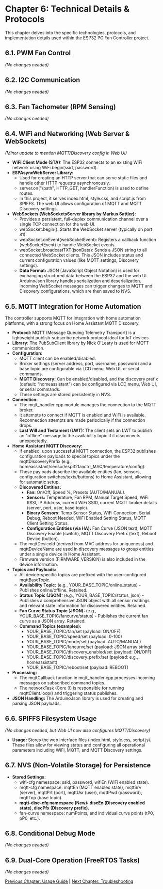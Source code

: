 # **Chapter 6: Technical Details & Protocols**

This chapter delves into the specific technologies, protocols, and implementation details used within the ESP32 PC Fan Controller project.

## **6.1. PWM Fan Control**

*(No changes needed)*

## **6.2. I2C Communication**

*(No changes needed)*

## **6.3. Fan Tachometer (RPM Sensing)**

*(No changes needed)*

## **6.4. WiFi and Networking (Web Server & WebSockets)**

*(Minor update to mention MQTT/Discovery config in Web UI)*

* **WiFi Client Mode (STA):** The ESP32 connects to an existing WiFi network using WiFi.begin(ssid, password).  
* **ESPAsyncWebServer Library:**  
  * Used for creating an HTTP server that can serve static files and handle other HTTP requests asynchronously.  
  * server.on("/path", HTTP\_GET, handlerFunction) is used to define routes.  
  * In this project, it serves index.html, style.css, and script.js from SPIFFS. The web UI allows configuration of MQTT and MQTT Discovery settings.  
* **WebSockets (WebSocketsServer library by Markus Sattler):**  
  * Provides a persistent, full-duplex communication channel over a single TCP connection for the web UI.  
  * webSocket.begin(): Starts the WebSocket server (typically on port 81).  
  * webSocket.onEvent(webSocketEvent): Registers a callback function (webSocketEvent) to handle WebSocket events.  
  * webSocket.broadcastTXT(jsonData): Sends a JSON string to all connected WebSocket clients. This JSON includes status and current configuration values (like MQTT settings, Discovery settings).  
  * **Data Format:** JSON (JavaScript Object Notation) is used for exchanging structured data between the ESP32 and the web UI. ArduinoJson library handles serialization and deserialization. Incoming WebSocket messages can trigger changes to MQTT and Discovery configurations, which are then saved to NVS.

## **6.5. MQTT Integration for Home Automation**

The controller supports MQTT for integration with home automation platforms, with a strong focus on Home Assistant MQTT Discovery.

* **Protocol:** MQTT (Message Queuing Telemetry Transport) is a lightweight publish-subscribe network protocol ideal for IoT devices.  
* **Library:** The PubSubClient library by Nick O'Leary is used for MQTT communication.  
* **Configuration:**  
  * MQTT client can be enabled/disabled.  
  * Broker settings (server address, port, username, password) and a base topic are configurable via LCD menu, Web UI, or serial commands.  
  * **MQTT Discovery:** Can be enabled/disabled, and the discovery prefix (default: "homeassistant") can be configured via LCD menu, Web UI, or serial commands.  
  * These settings are stored persistently in NVS.  
* **Connection:**  
  * The mqtt\_handler.cpp module manages the connection to the MQTT broker.  
  * It attempts to connect if MQTT is enabled and WiFi is available. Reconnection attempts are made periodically if the connection drops.  
  * **Last Will and Testament (LWT):** The client sets an LWT to publish an "offline" message to the availability topic if it disconnects unexpectedly.  
* **Home Assistant MQTT Discovery:**  
  * If enabled, upon successful MQTT connection, the ESP32 publishes configuration payloads to special topics under the mqttDiscoveryPrefix (e.g., homeassistant/sensor/esp32fanctrl\_MAC/temperature/config).  
  * These payloads describe the available entities (fan, sensors, configuration switches/texts/buttons) to Home Assistant, allowing for automatic setup.  
  * **Discovered Entities:**  
    * **Fan:** On/Off, Speed %, Presets (AUTO/MANUAL).  
    * **Sensors:** Temperature, Fan RPM, Manual Target Speed, WiFi RSSI, IP Address, current WiFi SSID, current MQTT broker details (server, port, user, base topic).  
    * **Binary Sensors:** Temp Sensor Status, WiFi Connection, Serial Debug, Reboot Needed, WiFi Enabled Setting Status, MQTT Client Setting Status.  
    * **Configuration Entities (via HA):** Fan Curve (JSON text), MQTT Discovery Enable (switch), MQTT Discovery Prefix (text), Reboot Device (button).  
  * The mqttDeviceId (derived from MAC address for uniqueness) and mqttDeviceName are used in discovery messages to group entities under a single device in Home Assistant.  
  * Firmware version (FIRMWARE\_VERSION) is also included in the device information.  
* **Topics and Payloads:**  
  * All device-specific topics are prefixed with the user-configured mqttBaseTopic.  
  * **Availability Topic:** (e.g., YOUR\_BASE\_TOPIC/online\_status) \- Publishes online/offline. Retained.  
  * **Status Topic (JSON):** (e.g., YOUR\_BASE\_TOPIC/status\_json) \- Publishes a comprehensive JSON object with all sensor readings and relevant state information for discovered entities. Retained.  
  * **Fan Curve Status Topic (JSON):** (e.g., YOUR\_BASE\_TOPIC/fancurve/status) \- Publishes the current fan curve as a JSON array. Retained.  
  * **Command Topics (examples):**  
    * YOUR\_BASE\_TOPIC/fan/set (payload: ON/OFF)  
    * YOUR\_BASE\_TOPIC/speed/set (payload: 0-100)  
    * YOUR\_BASE\_TOPIC/mode/set (payload: AUTO/MANUAL)  
    * YOUR\_BASE\_TOPIC/fancurve/set (payload: JSON array string)  
    * YOUR\_BASE\_TOPIC/discovery\_enabled/set (payload: ON/OFF)  
    * YOUR\_BASE\_TOPIC/discovery\_prefix/set (payload: e.g., homeassistant)  
    * YOUR\_BASE\_TOPIC/reboot/set (payload: REBOOT)  
* **Processing:**  
  * The mqttCallback function in mqtt\_handler.cpp processes incoming messages on subscribed command topics.  
  * The networkTask (Core 0\) is responsible for running mqttClient.loop() and triggering status publishes.  
* **JSON Handling:** The ArduinoJson library is used for creating and parsing JSON payloads.

## **6.6. SPIFFS Filesystem Usage**

*(No changes needed, but Web UI now also configures MQTT/Discovery)*

* **Usage:** Stores the web interface files (index.html, style.css, script.js). These files allow for viewing status and configuring all operational parameters including WiFi, MQTT, and MQTT Discovery settings.

## **6.7. NVS (Non-Volatile Storage) for Persistence**

* **Stored Settings:**  
  * wifi-cfg namespace: ssid, password, wifiEn (WiFi enabled state).  
  * mqtt-cfg namespace: mqttEn (MQTT enabled state), mqttSrv (server), mqttPrt (port), mqttUsr (user), mqttPwd (password), mqttTop (base topic).  
  * **mqtt-disc-cfg namespace (New): discEn (Discovery enabled state), discPfx (Discovery prefix).**  
  * fan-curve namespace: numPoints, and individual curve points (tP0, pP0, etc.).

## **6.8. Conditional Debug Mode**

*(No changes needed)*

## **6.9. Dual-Core Operation (FreeRTOS Tasks)**

*(No changes needed)*

[Previous Chapter: Usage Guide](http://docs.google.com/05-usage-guide.md) | [Next Chapter: Troubleshooting](http://docs.google.com/07-troubleshooting.md)